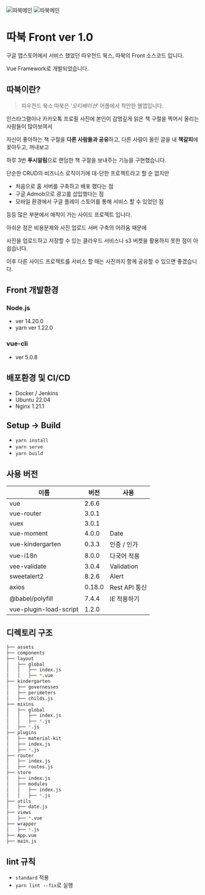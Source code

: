 ![따북메인](./src/assets/img/readme/001.png)
![따북메인](./src/assets/img/readme/002.png)


# 따북 Front ver 1.0

구글 앱스토어에서 서비스 했었던 따우전드 북스, 따북의 Front 소스코드 입니다.

Vue Framework로 개발되었습니다.

## 따북이란?
> 따우전드 북스 따북은 *'모티베이션'* 어플에서 착안한 웹앱입니다.

인스타그램이나 카카오톡 프로필 사진에 본인이 감명깊게 읽은 책 구절을 찍어서 올리는 사람들이 많아보여서

자신이 좋아하는 책 구절을 **다른 사람들과 공유**하고, 다른 사람이 올린 글을 내 **책갈피**에 꽂아두고, 꺼내보고

하루 3번 **푸시알림**으로 랜덤한 책 구절을 보내주는 기능을 구현했습니다.

단순한 CRUD의 비즈니스 로직이기에 대-단한 프로젝트라고 할 순 없지만

- 처음으로 홈 서버를 구축하고 배포 했다는 점
- 구글 Admob으로 광고를 삽입했다는 점
- 모바일 환경에서 구글 플레이 스토어를 통해 서비스 할 수 있었던 점

등등 많은 부분에서 애착이 가는 사이드 프로젝트 입니다.

아쉬운 점은 비용문제와 사진 업로드 서버 구축의 어려움 때문에

사진을 업로드하고 저장할 수 있는 클라우드 서비스나 s3 버켓을 활용하지 못한 점이 아쉽습니다.

이후 다른 사이드 프로젝트를 서비스 할 때는 사진까지 함께 공유할 수 있으면 좋겠습니다.

## Front 개발환경

### Node.js
- ver 14.20.0
- yarn ver 1.22.0

### vue-cli
- ver 5.0.8

## 배포환경 및 CI/CD
- Docker / Jenkins
- Ubuntu 22.04
- Nginx 1.21.1 

## Setup -> Build

- ```yarn install``` 
- ```yarn serve``` 
- ```yarn build```

## 사용 버전

| 이름                               | 버전          | 사용                         |
| ---------------------------------- | ------------- | ---------------------------- |
| vue                                | 2.6.6         |                              |
| vue-router                         | 3.0.1         |                              |
| vuex                               | 3.0.1         |                              |
| vue-moment                         | 4.0.0         | Date                         |
| vue-kindergarten                   | 0.3.3         | 인증 / 인가                    |
| vue-i18n                           | 8.0.0         | 다국어 적용                  |
| vee-validate                       | 3.0.4         | Validation              |
| sweetalert2                        | 8.2.6         | Alert                        |
| axios                              | 0.18.0        | Rest API 통신                |
| @babel/polyfill                    | 7.4.4         | IE 적용하기                  |
| vue-plugin-load-script             | 1.2.0         |                              |

## 디렉토리 구조

```bash
├── assets
├── components
├── layout
│   ├── global
│   │   ├── index.js
│   │   ├── *.vue
├── kindergarten
│   ├── governesses
│   ├── perimeters
│   ├── childs.js
├── mixins
│   ├── global
│   │   ├── index.js
│   │   ├── *.js
│   ├── *.js
├── plugins
│   ├── material-kit
│   ├── index.js
│   ├── *.js
├── router
│   ├── index.js
│   ├── routes.js
├── store
│   ├── index.js
│   ├── modules
│   │   ├── index.js
│   │   ├── *.js
├── utils
│   ├── date.js
├── views
│   ├── *.vue
├── wrapper
│   ├── *.js
├── App.vue
├── main.js
```

## lint 규칙

- `standard` 적용
- ```yarn lint --fix```로 실행
